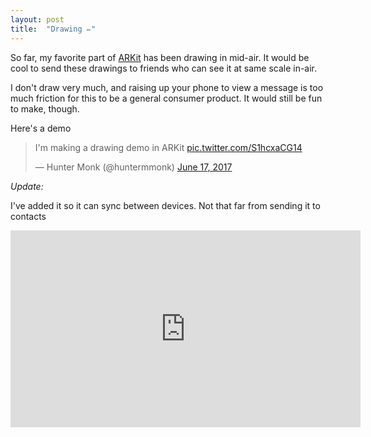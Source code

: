 ```yaml
---
layout: post
title:  "Drawing ✏️"
---
```


So far, my favorite part of [ARKit](https://developer.apple.com/arkit/) has been drawing in mid-air. It would be cool to send these drawings to friends who can see it at same scale in-air.

I don't draw very much, and raising up your phone to view a message is too much friction for this to be a general consumer product. It would still be fun to make, though.

Here's a demo

<blockquote class="twitter-video" data-lang="en"><p lang="en" dir="ltr">I&#39;m making a drawing demo in ARKit <a href="https://t.co/S1hcxaCG14">pic.twitter.com/S1hcxaCG14</a></p>&mdash; Hunter Monk (@huntermmonk) <a href="https://twitter.com/huntermmonk/status/876090349172785152">June 17, 2017</a></blockquote> <script async src="//platform.twitter.com/widgets.js" charset="utf-8"></script>

_Update:_

I've added it so it can sync between devices. Not that far from sending it to contacts

<iframe width="560" height="315" src="https://www.youtube.com/embed/e6_5ElxMTPk" frameborder="0" allowfullscreen></iframe>

